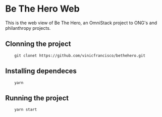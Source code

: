 # Be The Hero Web

This is the web view of Be The Hero, an OmniStack project to ONG's and philanthropy projects.

## Clonning the project

```
    git clonet https://github.com/vinicfrancisco/bethehero.git
```

## Installing dependeces

```
    yarn
```

## Running the project

```
    yarn start
```